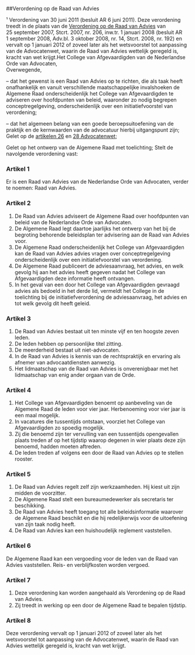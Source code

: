 <meta http-equiv='Content-Type' content='text/html; charset=utf-8' />

##Verordening op de Raad van Advies

¹ Verordening van 30 juni 2011 (besluit AR 6 juni 2011). Deze verordening treedt in de plaats van de [Verordening op de Raad van Advies](../../../../../../../../pbo/verordening/op/de/raad/van/advies/BWBR0022705/README.md) van 25 september 2007, Stcrt. 2007, nr. 206, inw.tr. 1 januari 2008 (besluit AR 1 september 2008, Adv.bl. 3 oktober 2008, nr. 14, Stcrt. 2008, nr. 192) en vervalt op 1 januari 2012 of zoveel later als het wetsvoorstel tot aanpassing van de Advocatenwet, waarin de Raad van Advies wettelijk geregeld is, kracht van wet krijgt.Het College van Afgevaardigden van de Nederlandse Orde van Advocaten,  
Overwegende,

– dat het gewenst is een Raad van Advies op te richten, die als taak heeft onafhankelijk en vanuit verschillende maatschappelijke invalshoeken de Algemene Raad onderscheidenlijk het College van Afgevaardigden te adviseren over hoofdpunten van beleid, waaronder zo nodig begrepen conceptregelgeving, onderscheidenlijk over een initiatiefvoorstel van verordening;  

– dat het algemeen belang van een goede beroepsuitoefening van de praktijk en de kernwaarden van de advocatuur hierbij uitgangspunt zijn;   
Gelet op de [artikelen 26](../../../../../../../../wet/advocatenwet/BWBR0002093/README.md) en [28 Advocatenwet](../../../../../../../../wet/advocatenwet/BWBR0002093/README.md);

Gelet op het ontwerp van de Algemene Raad met toelichting;
Stelt de navolgende verordening vast:    

### Artikel  1  

Er is een Raad van Advies van de Nederlandse Orde van Advocaten, verder te noemen: Raad van Advies. 

### Artikel  2  

1.  De Raad van Advies adviseert de Algemene Raad over hoofdpunten van beleid van de Nederlandse Orde van Advocaten.   
2.  De Algemene Raad legt daartoe jaarlijks het ontwerp van het bij de begroting behorende beleidsplan ter advisering aan de Raad van Advies voor.   
3.  De Algemene Raad onderscheidenlijk het College van Afgevaardigden kan de Raad van Advies advies vragen over conceptregelgeving onderscheidenlijk over een initiatiefvoorstel van verordening.   
4.  De Algemene Raad publiceert de adviesaanvraag, het advies, en welk gevolg hij aan het advies heeft gegeven nadat het College van Afgevaardigden deze informatie heeft ontvangen.   
5.  In het geval van een door het College van Afgevaardigden gevraagd advies als bedoeld in het derde lid, vermeldt het College in de toelichting bij de initiatiefverordening de adviesaanvraag, het advies en tot welk gevolg dit heeft geleid.  

### Artikel  3  

1.  De Raad van Advies bestaat uit ten minste vijf en ten hoogste zeven leden.   
2.  De leden hebben op persoonlijke titel zitting.   
3.  De meerderheid bestaat uit niet-advocaten.   
4.  In de Raad van Advies is kennis van de rechtspraktijk en ervaring als afnemer van advocaatdiensten aanwezig.   
5.  Het lidmaatschap van de Raad van Advies is onverenigbaar met het lidmaatschap van enig ander orgaan van de Orde.  

### Artikel  4  

1.  Het College van Afgevaardigden benoemt op aanbeveling van de Algemene Raad de leden voor vier jaar. Herbenoeming voor vier jaar is een maal mogelijk.   
2.  In vacatures die tussentijds ontstaan, voorziet het College van Afgevaardigden zo spoedig mogelijk.   
3.  Zij die benoemd zijn ter vervulling van een tussentijds opengevallen plaats treden af op het tijdstip waarop degenen in wier plaats deze zijn benoemd, hadden moeten aftreden.   
4.  De leden treden af volgens een door de Raad van Advies op te stellen rooster.  

### Artikel  5  

1.  De Raad van Advies regelt zelf zijn werkzaamheden. Hij kiest uit zijn midden de voorzitter.   
2.  De Algemene Raad stelt een bureaumedewerker als secretaris ter beschikking.   
3.  De Raad van Advies heeft toegang tot alle beleidsinformatie waarover de Algemene Raad beschikt en die hij redelijkerwijs voor de uitoefening van zijn taak nodig heeft.   
4.  De Raad van Advies kan een huishoudelijk reglement vaststellen.  

### Artikel  6  

De Algemene Raad kan een vergoeding voor de leden van de Raad van Advies vaststellen. Reis- en verblijfkosten worden vergoed. 

### Artikel  7  

1.  Deze verordening kan worden aangehaald als Verordening op de Raad van Advies.   
2.  Zij treedt in werking op een door de Algemene Raad te bepalen tijdstip.  

### Artikel  8  

Deze verordening vervalt op 1 januari 2012 of zoveel later als het wetsvoorstel tot aanpassing van de Advocatenwet, waarin de Raad van Advies wettelijk geregeld is, kracht van wet krijgt. 
